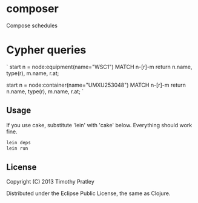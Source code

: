# composer

Compose schedules

Cypher queries
==============
`
start n = node:equipment(name="WSC1")
MATCH n-[r]-m
return n.name, type(r), m.name, r.at;

start n = node:container(name="UMXU253048")
MATCH n-[r]-m
return n.name, type(r), m.name, r.at;
`

## Usage

If you use cake, substitute 'lein' with 'cake' below. Everything should work fine.

```bash
lein deps
lein run
```

## License

Copyright (C) 2013 Timothy Pratley

Distributed under the Eclipse Public License, the same as Clojure.

